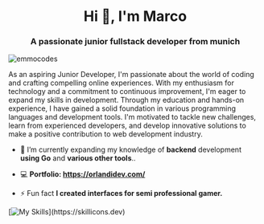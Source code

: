 <h1 align="center">Hi 👋, I'm Marco</h1>
<h3 align="center">A passionate junior fullstack developer from munich</h3>

<p align="left"> <img src="https://komarev.com/ghpvc/?username=emmocodes&label=Profile%20views&color=0e75b6&style=flat" alt="emmocodes" /> </p>

As an aspiring Junior Developer, I'm passionate about the world of coding and crafting compelling online experiences. With my enthusiasm for technology and a commitment to continuous improvement, I'm eager to expand my skills in development. Through my education and hands-on experience, I have gained a solid foundation in various programming languages and development tools. I'm motivated to tackle new challenges, learn from experienced developers, and develop innovative solutions to make a positive contribution to web development industry.

- 🔭 I’m currently expanding my knowledge of **backend** development **using Go** and **various other tools**..

- 💻  **Portfolio: https://orlandidev.com/**

- ⚡ Fun fact **I created interfaces for semi professional gamer.**

<p align="left">

[![My Skills](https://skillicons.dev/icons?i=html,css,js,ts,vite,react,nodejs,express,go,figma,git,github,neovim,sass,tailwind,)](https://skillicons.dev)


